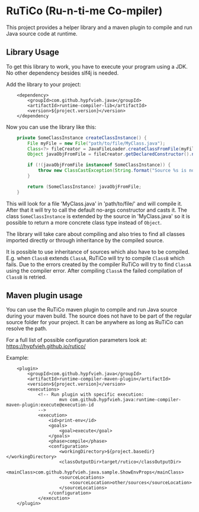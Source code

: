 # RuTiCo (Ru-n-ti-me Co-mpiler)

This project provides a helper library and a maven plugin to compile and run Java source code at runtime.

## Library Usage

To get this library to work, you have to execute your program using a JDK.
No other dependency besides slf4j is needed.

Add the library to your project:
```
    <dependency>
        <groupId>com.github.hypfvieh.java</groupId>
        <artifactId>runtime-compiler-lib</artifactId>
        <version>${project.version}</version>
    </dependency
```

Now you can use the library like this:
```java
    private SomeClassInstance createClassInstance() {
        File myFile = new File("path/to/file/MyClass.java");
        Class<?> fileCreator = JavaFileLoader.createClassFromFile(myFile.getAbsolutePath());
        Object javaObjFromFile = fileCreator.getDeclaredConstructor().newInstance();

        if (!(javaObjFromFile instanceof SomeClassInstance)) {
            throw new ClassCastException(String.format("Source %s is not a subclass of %s", myFile, SomeClassInstance.class.getName()));
        }

        return (SomeClassInstance) javaObjFromFile;
    }
```

This will look for a file 'MyClass.java' in 'path/to/file/' and will compile it.
After that it will try to call the default no-args constructor and casts it.
The class `SomeClassInstance` is extended by the source in 'MyClass.java' so it is possible to
return a more concrete class type instead of `Object`.

The library will take care about compiling and also tries to find all classes imported directly or through inheritance by the
compiled source.

It is possible to use inheritance of sources which also have to be compiled.
E.g. when `ClassB` extends `ClassA`, RuTiCo will try to compile `ClassB` which fails.
Due to the errors created by the compiler RuTiCo will try to find `ClassA` using the compiler error.
After compiling `ClassA` the failed compilation of `ClassB` is retried.

## Maven plugin usage
You can use the RuTiCo maven plugin to compile and run Java source during your maven build.
The source does not have to be part of the regular source folder for your project. It can be anywhere
as long as RuTiCo can resolve the path.

For a full list of possible configuration parameters look at: https://hypfvieh.github.io/rutico/

Example:
```
    <plugin>
        <groupId>com.github.hypfvieh.java</groupId>
        <artifactId>runtime-compiler-maven-plugin</artifactId>
        <version>${project.version}</version>
        <executions>
            <!-- Run plugin with specific execution:
                    mvn com.github.hypfvieh.java:runtime-compiler-maven-plugin:execute@execution-id
            -->
            <execution>
                <id>print-env</id>
                <goals>
                    <goal>execute</goal>
                </goals>
                <phase>compile</phase>
                <configuration>
                    <workingDirectory>${project.basedir}</workingDirectory>
                    <classOutputDir>target/rutico</classOutputDir>
                    <mainClass>com.github.hypfvieh.java.sample.ShowEnvProps</mainClass>
                    <sourceLocations>
                        <sourceLocation>other/sources</sourceLocation>
                    </sourceLocations>
                </configuration>
            </execution>
    </plugin>
```
